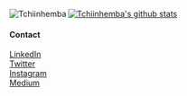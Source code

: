 [![Tchiinhemba's github stats](https://github-readme-stats.vercel.app/api?username=tchiinhemba&show_icons=true&theme=dark)](https://github.com/tchiinhemba)
<img align="left" src="https://github-readme-stats.vercel.app/api/top-langs/?username=tchiinhemba&layout=compact&hide=html&show_icons=true&theme=dark" alt="Tchiinhemba" />


#### Contact
[LinkedIn](https://linkedin.com/in/tchiinhemba)<br>
[Twitter](https://twitter.com/tchiinhemba)<br>
[Instagram](https://www.instagram.com/tchiinhemba/)<br>
[Medium](https://medium.com/@tchiinhemba)<br>

